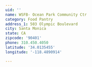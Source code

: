 ```yaml
---
uid: ''
name: WSFB- Ocean Park Community Ctr
category: Food Pantry
address_1: 503 Olympic Boulevard
city: Santa Monica
state: CA
zipcode: '90401'
phone: 310.450.4050
latitude: '34.0135455'
longitude: '-118.4890914'

---
```

